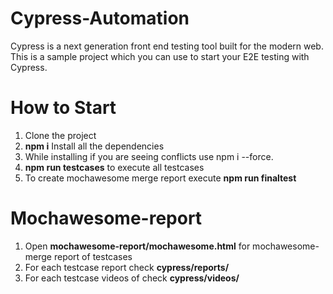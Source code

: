 
# Cypress-Automation
Cypress is a next generation front end testing tool built for the modern web. This is a sample project which you can use to start your E2E testing with Cypress.
# How to Start
1. Clone the project
2. **npm i**  Install all the dependencies
3. While installing if you are seeing conflicts use npm i --force.
4. **npm run testcases** to execute all testcases
5. To create mochawesome merge report execute **npm run finaltest**

# Mochawesome-report

1. Open **mochawesome-report/mochawesome.html** for mochawesome-merge report of testcases
2. For each testcase report check **cypress/reports/**
3. For each testcase videos of check **cypress/videos/**